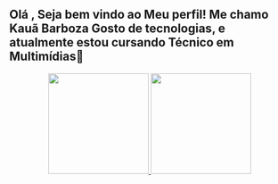 <h2> Olá , Seja bem vindo ao Meu perfil! Me chamo Kauã Barboza 
Gosto de tecnologias, e atualmente estou cursando Técnico em Multimídias📱</h2>

<div align="center">
 <a href=https://github.com/KauaBarboza03>
 <img height="180em" src="https://github-readme-stats.vercel.app/api/top-langs/?username=KauaBarboza03&layout=compact&langs_count=7&theme=dracula"/>
 <img height="180em" src="https://github-readme-stats.vercel.app/api?username=KauaBarboza03&show_icons=true&theme=dracula&include_all_commits=true&count_private=true""/>
</div>
<br>

